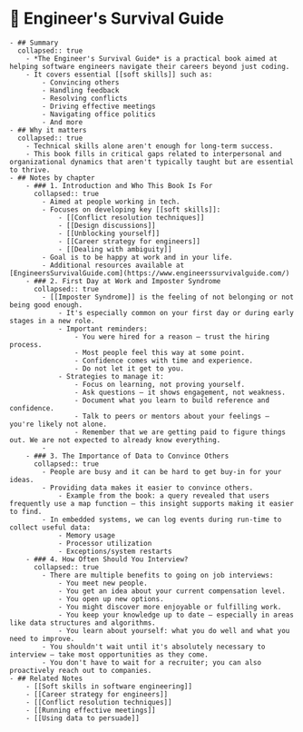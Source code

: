 # 📘 Engineer's Survival Guide
	- ## Summary
	  collapsed:: true
		- *The Engineer's Survival Guide* is a practical book aimed at helping software engineers navigate their careers beyond just coding.
		- It covers essential [[soft skills]] such as:
			- Convincing others
			- Handling feedback
			- Resolving conflicts
			- Driving effective meetings
			- Navigating office politics
			- And more
	- ## Why it matters
	  collapsed:: true
		- Technical skills alone aren't enough for long-term success.
		- This book fills in critical gaps related to interpersonal and organizational dynamics that aren't typically taught but are essential to thrive.
	- ## Notes by chapter
		- ### 1. Introduction and Who This Book Is For
		  collapsed:: true
			- Aimed at people working in tech.
			- Focuses on developing key [[soft skills]]:
				- [[Conflict resolution techniques]]
				- [[Design discussions]]
				- [[Unblocking yourself]]
				- [[Career strategy for engineers]]
				- [[Dealing with ambiguity]]
			- Goal is to be happy at work and in your life.
			- Additional resources available at [EngineersSurvivalGuide.com](https://www.engineerssurvivalguide.com/)
		- ### 2. First Day at Work and Imposter Syndrome
		  collapsed:: true
			- [[Imposter Syndrome]] is the feeling of not belonging or not being good enough.
				- It's especially common on your first day or during early stages in a new role.
				- Important reminders:
					- You were hired for a reason — trust the hiring process.
					- Most people feel this way at some point.
					- Confidence comes with time and experience.
					- Do not let it get to you.
				- Strategies to manage it:
					- Focus on learning, not proving yourself.
					- Ask questions — it shows engagement, not weakness.
					- Document what you learn to build reference and confidence.
					- Talk to peers or mentors about your feelings — you're likely not alone.
					- Remember that we are getting paid to figure things out. We are not expected to already know everything.
			-
		- ### 3. The Importance of Data to Convince Others
		  collapsed:: true
			- People are busy and it can be hard to get buy-in for your ideas.
			- Providing data makes it easier to convince others.
				- Example from the book: a query revealed that users frequently use a map function — this insight supports making it easier to find.
			- In embedded systems, we can log events during run-time to collect useful data:
				- Memory usage
				- Processor utilization
				- Exceptions/system restarts
		- ### 4. How Often Should You Interview?
		  collapsed:: true
			- There are multiple benefits to going on job interviews:
				- You meet new people.
				- You get an idea about your current compensation level.
				- You open up new options.
				- You might discover more enjoyable or fulfilling work.
				- You keep your knowledge up to date — especially in areas like data structures and algorithms.
				- You learn about yourself: what you do well and what you need to improve.
			- You shouldn't wait until it's absolutely necessary to interview — take most opportunities as they come.
			- You don't have to wait for a recruiter; you can also proactively reach out to companies.
	- ## Related Notes
		- [[Soft skills in software engineering]]
		- [[Career strategy for engineers]]
		- [[Conflict resolution techniques]]
		- [[Running effective meetings]]
		- [[Using data to persuade]]